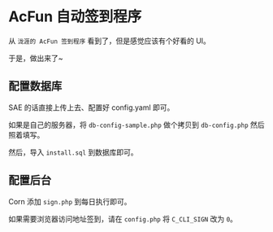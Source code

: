 # AcFun 自动签到程序
从 `泷涯的 AcFun 签到程序` 看到了，但是感觉应该有个好看的 UI。

于是，做出来了~

## 配置数据库
SAE 的话直接上传上去、配置好 config.yaml 即可。

如果是自己的服务器，将 `db-config-sample.php` 做个拷贝到 `db-config.php` 然后照着填写。

然后，导入 `install.sql` 到数据库即可。

## 配置后台
Corn 添加 `sign.php` 到每日执行即可。

如果需要浏览器访问地址签到，请在 `config.php` 将 `C_CLI_SIGN` 改为 `0`。